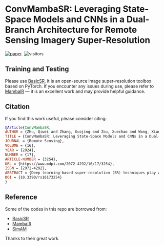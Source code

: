 # ConvMambaSR: Leveraging State-Space Models and CNNs in a Dual-Branch Architecture for Remote Sensing Imagery Super-Resolution

<div align="left">

[![paper](https://img.shields.io/badge/Remote%20Sens.%202024,%2016(17),%203254-3A7138)](https://doi.org/10.3390/rs16173254)&nbsp;
![visitors](https://visitor-badge.laobi.icu/badge?page_id=Doswin/ConvMambaSR)

</div>

## Training and Testing

Please use [BasicSR](https://github.com/XPixelGroup/BasicSR), it is an open-source image super-resolution toolbox based on PyTorch.
If you encounter any issues during use, please refer to [MambaIR](https://github.com/csguoh/MambaIR) — it is an excellent work and may provide helpful guidance.

## Citation 

If you find this work useful, please consider citing:

```bibtex
@Article{ConvMambaSR,
AUTHOR = {Zhu, Qiwei and Zhang, Guojing and Zou, Xuechao and Wang, Xiaoying and Huang, Jianqiang and Li, Xilai},
TITLE = {ConvMambaSR: Leveraging State-Space Models and CNNs in a Dual-Branch Architecture for Remote Sensing Imagery Super-Resolution},
JOURNAL = {Remote Sensing},
VOLUME = {16},
YEAR = {2024},
NUMBER = {17},
ARTICLE-NUMBER = {3254},
URL = {https://www.mdpi.com/2072-4292/16/17/3254},
ISSN = {2072-4292},
ABSTRACT = {Deep learning-based super-resolution (SR) techniques play a crucial role in enhancing the spatial resolution of images. However, remote sensing images present substantial challenges due to their diverse features, complex structures, and significant size variations in ground objects. Moreover, recovering lost details from low-resolution remote sensing images with complex and unknown degradations, such as downsampling, noise, and compression, remains a critical issue. To address these challenges, we propose ConvMambaSR, a novel super-resolution framework that integrates state-space models (SSMs) and Convolutional Neural Networks (CNNs). This framework is specifically designed to handle heterogeneous and complex ground features, as well as unknown degradations in remote sensing imagery. ConvMambaSR leverages SSMs to model global dependencies, activating more pixels in the super-resolution task. Concurrently, it employs CNNs to extract local detail features, enhancing the model’s ability to capture image textures and edges. Furthermore, we have developed a global–detail reconstruction module (GDRM) to integrate diverse levels of global and local information efficiently. We rigorously validated the proposed method on two distinct datasets, RSSCN7 and RSSRD-KQ, and benchmarked its performance against state-of-the-art SR models. Experiments show that our method achieves SOTA PSNR values of 26.06 and 24.29 on these datasets, respectively, and is visually superior, effectively addressing a variety of scenarios and significantly outperforming existing methods.},
DOI = {10.3390/rs16173254}
}
```

## Reference

Some of the codes in this repo are borrowed from:  
- [BasicSR](https://github.com/XPixelGroup/BasicSR)  
- [MambaIR](https://github.com/csguoh/MambaIR) 
- [SimAM](https://github.com/ZjjConan/SimAM)

Thanks to their great work.
